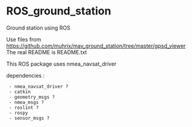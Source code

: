# ROS_ground_station
Ground station using ROS  

Use files from https://github.com/muhrix/mav_ground_station/tree/master/gpsd_viewer  
The real README is README.txt
  
This ROS package uses nmea_navsat_driver  

dependencies : 
    
     - nmea_navsat_driver ?
     - catkin
     - geometry_msgs ?
     - nmea_msgs ?
     - roslint ?
     - rospy
     - sensor_msgs ?
